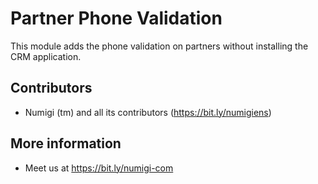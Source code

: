 # Partner Phone Validation

This module adds the phone validation on partners without installing the CRM application.

Contributors
------------
* Numigi (tm) and all its contributors (https://bit.ly/numigiens)

More information
----------------
* Meet us at https://bit.ly/numigi-com
